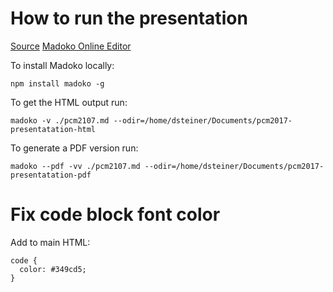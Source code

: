# How to run the presentation

[Source](http://madoko.org/reference.html)
[Madoko Online Editor](https://www.madoko.net/editor.html)

To install Madoko locally:

```
npm install madoko -g
```

To get the HTML output run:

```
madoko -v ./pcm2107.md --odir=/home/dsteiner/Documents/pcm2017-presentatation-html
```


To generate a PDF version run:

```
madoko --pdf -vv ./pcm2107.md --odir=/home/dsteiner/Documents/pcm2017-presentatation-pdf
```

# Fix code block font color

Add to main HTML:

```
code {
  color: #349cd5;
}
```
